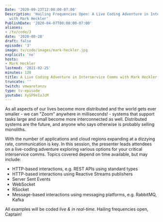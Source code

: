 ```yaml
---
Date: '2020-09-23T12:00:00-07:00'
Description: 'Hailing Frequencies Open: A Live Coding Adventure in Interservice Comms
  with Mark Heckler'
PublishDate: '2020-04-07T00:00:00-07:00'
aliases:
- /tv/code/3
date: '2020-08-28'
draft: false
episode: '3'
image: tv/code/images/mark-heckler.jpg
explicit: 'no'
hosts:
- Mark Heckler
lastmod: '2021-02-25'
minutes: 120
title: A Live Coding Adventure in Interservice Comms with Mark Heckler
truncate: ''
twitch: vmwaretanzu
type: tv-episode
youtube: XySP9eIaJcM
---
```


As all aspects of our lives become more distributed and the world gets ever smaller - we can "Zoom" anywhere in milliseconds! - systems that support tasks large and small become more interconnected as well. Distributed systems are the future, and anyone who says otherwise is probably selling monoliths.

With the number of applications and cloud regions expanding at a dizzying rate, communication is key. In this session, the presenter leads attendees on a live-coding adventure exploring various options for your critical interservice comms. Topics covered depend on time available, but may include:

* HTTP-based interactions, e.g. REST APIs using standard types
* HTTP-based interactions using Reactive Streams publishers
* Server Sent Events
* WebSocket
* RSocket
* Message-based interactions using messaging platforms, e.g. RabbitMQ, Kafka

All examples will be coded *live & in real-time*. Hailing frequencies open, Captain!